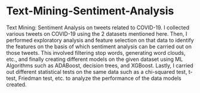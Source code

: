 # Text-Mining-Sentiment-Analysis
Text Mining: Sentiment Analysis on tweets related to COVID-19. 
I collected various tweets on COVID-19 using the 2 datasets mentioned here. Then, I performed exploratory analysis and feature selection on that data to identify the features on the basis of which sentiment analysis can be carried out on those tweets. This involved filtering stop words, generating word clouds, etc., and finally creating different models on the given dataset using ML Algorithms such as ADABoost, decision trees, and XGBoost. 
Lastly, I carried out different statistical tests on the same data such as a chi-squared test, t-test, Friedman test, etc. to analyze the performance of the data models created.
